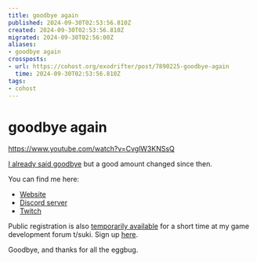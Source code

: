 ```yaml
---
title: goodbye again
published: 2024-09-30T02:53:56.810Z
created: 2024-09-30T02:53:56.810Z
migrated: 2024-09-30T02:56:00Z
aliases:
- goodbye again
crossposts:
- url: https://cohost.org/exodrifter/post/7890225-goodbye-again
  time: 2024-09-30T02:53:56.810Z
tags:
- cohost
---
```


# goodbye again

https://www.youtube.com/watch?v=CvglW3KNSsQ

[I already said goodbye](https://cohost.org/exodrifter/post/7619724-goodbye-cohost) but a good amount changed since then.

You can find me here:
- [Website](https://www.exodrifter.space/)
- [Discord server](https://discord.gg/arqFQVt)
- [Twitch](https://www.twitch.tv/exodrifter_)

Public registration is also [temporarily available](https://cohost.org/exodrifter/post/7829813-forum-tsuki-games) for a short time at my game development forum t/suki. Sign up [here](https://forum.tsuki.games/signup).

Goodbye, and thanks for all the eggbug.
